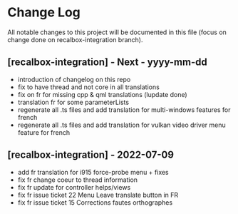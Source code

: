 # Change Log
All notable changes to this project will be documented in this file (focus on change done on recalbox-integration branch).

## [recalbox-integration] - Next - yyyy-mm-dd
- introduction of changelog on this repo
- fix to have thread and not core in all translations
- fix on fr for missing cpp & qml translations (lupdate done)
- translation fr for some parameterLists
- regenerate all .ts files and add translation for multi-windows features for french
- regenerate all .ts files and add translation for vulkan video driver menu feature for french

## [recalbox-integration] - 2022-07-09
- add fr translation for i915 force-probe menu + fixes
- fix fr change coeur to thread information
- fix fr update for controller helps/views
- fix fr issue ticket 22 Menu Leave translate button in FR
- fix fr issue ticket 15 Corrections fautes orthographes
